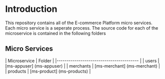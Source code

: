 # Introduction
This repository contains all of the E-commerce Platform micro services. Each micro service is a seperate process. The source code for each of the microservice is contained in the following folders

## Micro Services
| Microservice   |      Folder             |
|----------------------------------------- |
|  users    |  [ms-appuser]  (ms-appuser)  |
| merchants |  [ms-merchant] (ms-merchant) |
| products  |  [ms-product]  (ms-products) |